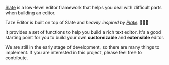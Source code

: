 [Slate](https://github.com/ianstormtaylor/slate) is a low-level editor framework
that helps you deal with difficult parts when building an editor.

Taze Editor is built on top of Slate and _heavily inspired by
[Plate](https://github.com/udecode/plate)._ 🧙‍♂️✨

It provides a set of functions to help you build a rich text editor. It's a good
starting point for you to build your own **customizable** and **extensible**
editor.

We are still in the early stage of development, so there are many things to
implement. If you are interested in this project, please feel free to
contribute.
